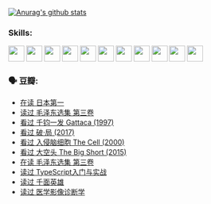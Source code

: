 
[![Anurag's github stats](https://github-readme-stats.vercel.app/api?username=w940853815)](https://github.com/anuraghazra/github-readme-stats)

### Skills:

<code><img height="32" src="https://cdn.jsdelivr.net/npm/simple-icons@v5/icons/python.svg"></code>
<code><img height="32" src="https://cdn.jsdelivr.net/npm/simple-icons@v5/icons/javascript.svg"></code>
<code><img height="32" src="https://cdn.jsdelivr.net/npm/simple-icons@v5/icons/django.svg"></code>
<code><img height="32" src="https://cdn.jsdelivr.net/npm/simple-icons@v5/icons/flask.svg"></code>
<code><img height="32" src="https://cdn.jsdelivr.net/npm/simple-icons@v5/icons/vuetify.svg"></code>
<code><img height="32" src="https://cdn.jsdelivr.net/npm/simple-icons@v5/icons/git.svg"></code>
<code><img height="32" src="https://cdn.jsdelivr.net/npm/simple-icons@v5/icons/docker.svg"></code>
<code><img height="32" src="https://cdn.jsdelivr.net/npm/simple-icons@v5/icons/postgresql.svg"></code>
<code><img height="32" src="https://cdn.jsdelivr.net/npm/simple-icons@v5/icons/elasticsearch.svg"></code>
<code><img height="32" src="https://cdn.jsdelivr.net/npm/simple-icons@v5/icons/macos.svg"></code>
<code><img height="32" src="https://cdn.jsdelivr.net/npm/simple-icons@v5/icons/linux.svg"></code>

### 🗣 豆瓣:

<!-- DOUBAN-ACTIVITIES:START -->
- [在读 日本第一](https://www.douban.com/people/136069238/status/3694074189/?_i=39930944)
- [读过 毛泽东选集 第三卷](https://www.douban.com/people/136069238/status/3693765677/?_i=39930944)
- [看过 千钧一发 Gattaca‎ (1997)](https://www.douban.com/people/136069238/status/3693596409/?_i=39930944)
- [看过 破·局‎ (2017)](https://www.douban.com/people/136069238/status/3692455583/?_i=39930944)
- [看过 入侵脑细胞 The Cell‎ (2000)](https://www.douban.com/people/136069238/status/3685689445/?_i=39930944)
- [看过 大空头 The Big Short‎ (2015)](https://www.douban.com/people/136069238/status/3684552601/?_i=39930944)
- [在读 毛泽东选集 第三卷](https://www.douban.com/people/136069238/status/3684195205/?_i=39930944)
- [读过 TypeScript入门与实战](https://www.douban.com/people/136069238/status/3684185937/?_i=39930944)
- [读过 千面英雄](https://www.douban.com/people/136069238/status/3684185774/?_i=39930944)
- [读过 医学影像诊断学](https://www.douban.com/people/136069238/status/3677621058/?_i=39930944)
<!-- DOUBAN-ACTIVITIES:END -->
<!--
**w940853815/w940853815** is a ✨ _special_ ✨ repository because its `README.md` (this file) appears on your GitHub profile.

Here are some ideas to get you started:

- 🔭 I’m currently working on ...
- 🌱 I’m currently learning ...
- 👯 I’m looking to collaborate on ...
- 🤔 I’m looking for help with ...
- 💬 Ask me about ...
- 📫 How to reach me: ...
- 😄 Pronouns: ...
- ⚡ Fun fact: ...
-->
